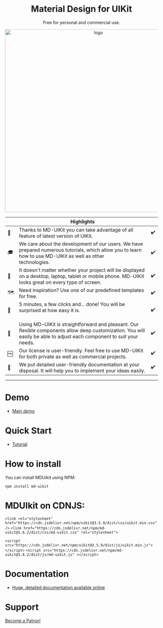 
<h1 align="center">Material Design for UIKit</h1>

<p align="center">
   Free for personal and commercial use.
</p>

<p align="center">
  <a href="#" target="_blank">
    <img width="600" src="https://cdn-images-1.medium.com/max/2600/1*A0VmdY87DoAMAsG6PGb3XQ.png" alt="logo">
  </a>
</p>

|         | Highlights  |                         |
|-----------------------------------------|------------------|------------------------------|
|💎 |Thanks to MD-UIKit you can take advantage of all feature of latest version of UIKit.⠀⠀⠀⠀⠀ | ✔️ |
|🎓 |We care about the development of our users. We have prepared numerous tutorials, which allow you to learn how to use MD-UIKit as well as other technologies.⠀⠀⠀⠀⠀⠀⠀⠀⠀ | ✔️ |
|📱 |It doesn't matter whether your project will be displayed on a desktop, laptop, tablet or mobile phone. MD-UIKit looks great on every type of screen.| ✔️ |
|🗺️ |Need inspiration? Use one of our predefined templates for free.⠀⠀⠀⠀⠀ ⠀⠀⠀⠀⠀ ⠀⠀⠀⠀⠀ | ✔️| 
|💽 |5 minutes, a few clicks and... done! You will be surprised at how easy it is.⠀⠀⠀⠀⠀ ⠀⠀⠀⠀⠀ ⠀⠀⠀⠀⠀ ⠀⠀⠀| ✔️ |
|💄 |Using MD-UIKit is straightforward and pleasant. Our flexible components allow deep customization. You will easily be able to adjust each component to suit your needs.| ✔️ |
|🆓 |Our license is user-friendly. Feel free to use MD-UIKit for both private as well as commercial projects.| ✔️ |
|📑 |We put detailed user-friendly documentation at your disposal. It will help you to implement your ideas easily.| ✔️ |

________


# Demo

 - [Main demo](https://mduikit.com/)


# Quick Start

 - [Tutorial](https://mduikit.com/Views/installation.php)

# How to install

You can install MDUikit using NPM:

```
npm install md-uikit
```

# MDUIkit on CDNJS:

`<link rel="stylesheet" href="https://cdn.jsdelivr.net/npm/uikit@3.5.9/dist/css/uikit.min.css" />`
`<link href="https://cdn.jsdelivr.net/npm/md-uikit@1.6.2/dist/css/md-uikit.css" rel="stylesheet">`

`<script src="https://cdn.jsdelivr.net/npm/uikit@3.5.9/dist/js/uikit.min.js"></script>`
`<script src="https://cdn.jsdelivr.net/npm/md-uikit@1.6.2/dist/js/md-uikit.js" ></script>`

# Documentation

 - [Huge, detailed documentation available online](https://mduikit.com/)

# Support

<a href="https://www.patreon.com/bePatron?u=8113503" data-patreon-widget-type="become-patron-button">Become a Patron!</a>